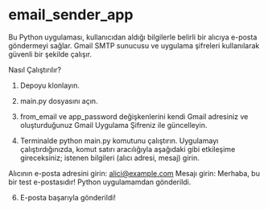 # email_sender_app


Bu Python uygulaması, kullanıcıdan aldığı bilgilerle belirli bir alıcıya e-posta göndermeyi sağlar. Gmail SMTP sunucusu ve uygulama şifreleri kullanılarak güvenli bir şekilde çalışır.

Nasıl Çalıştırılır?
1. Depoyu klonlayın.

2. main.py dosyasını açın.

3. from_email ve app_password değişkenlerini kendi Gmail adresiniz ve oluşturduğunuz Gmail Uygulama Şifreniz ile güncelleyin.

4. Terminalde python main.py komutunu çalıştırın. Uygulamayı çalıştırdığınızda, komut satırı aracılığıyla aşağıdaki gibi etkileşime gireceksiniz; istenen bilgileri (alıcı adresi, mesaj) girin.
   
Alıcının e-posta adresini girin: alici@example.com
Mesajı girin: Merhaba, bu bir test e-postasıdır! Python uygulamamdan gönderildi.

6. E-posta başarıyla gönderildi!








